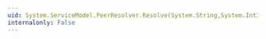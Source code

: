 ```yaml
---
uid: System.ServiceModel.PeerResolver.Resolve(System.String,System.Int32,System.TimeSpan)
internalonly: False
---
```

